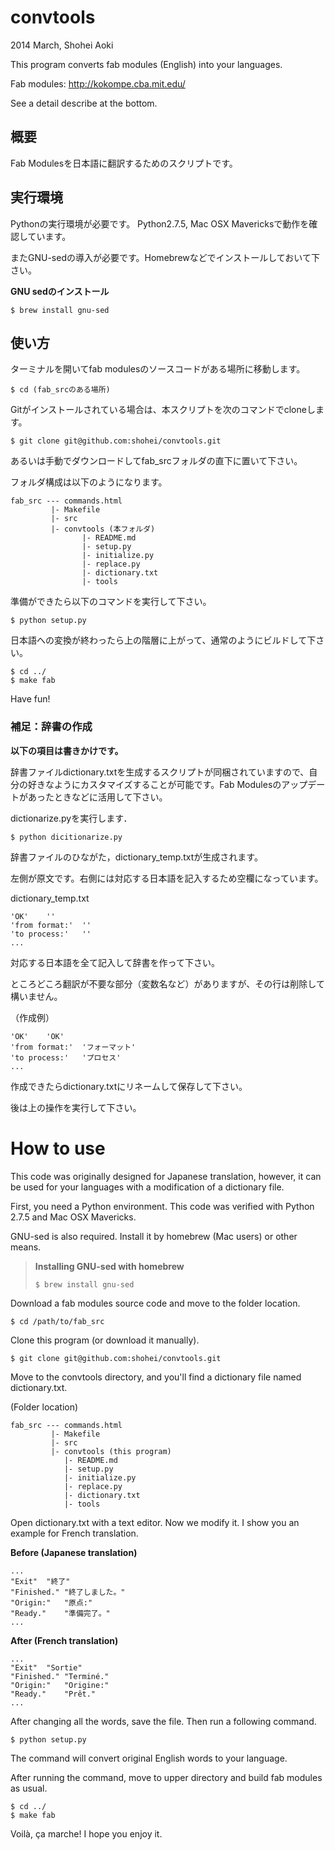 # convtools
2014 March, Shohei Aoki

This program converts fab modules (English) into your languages.

Fab modules: http://kokompe.cba.mit.edu/

See a detail describe at the bottom.

## 概要
Fab Modulesを日本語に翻訳するためのスクリプトです。


## 実行環境
Pythonの実行環境が必要です。
Python2.7.5, Mac OSX Mavericksで動作を確認しています。

またGNU-sedの導入が必要です。Homebrewなどでインストールしておいて下さい。

**GNU sedのインストール**
```
$ brew install gnu-sed
```

## 使い方
ターミナルを開いてfab modulesのソースコードがある場所に移動します。
```
$ cd (fab_srcのある場所) 
```
Gitがインストールされている場合は、本スクリプトを次のコマンドでcloneします。

```
$ git clone git@github.com:shohei/convtools.git
```
あるいは手動でダウンロードしてfab_srcフォルダの直下に置いて下さい。

フォルダ構成は以下のようになります。

```
fab_src --- commands.html 
		 |- Makefile
		 |- src
		 |- convtools (本フォルダ) 
				|- README.md
				|- setup.py
				|- initialize.py
				|- replace.py
				|- dictionary.txt
				|- tools
```

準備ができたら以下のコマンドを実行して下さい。
```
$ python setup.py
```
日本語への変換が終わったら上の階層に上がって、通常のようにビルドして下さい。
```
$ cd ../
$ make fab
```

Have fun!

### 補足：辞書の作成
**以下の項目は書きかけです。**

辞書ファイルdictionary.txtを生成するスクリプトが同梱されていますので、自分の好きなようにカスタマイズすることが可能です。Fab Modulesのアップデートがあったときなどに活用して下さい。

dictionarize.pyを実行します．

```
$ python dicitionarize.py
```

辞書ファイルのひながた，dictionary_temp.txtが生成されます。

左側が原文です。右側には対応する日本語を記入するため空欄になっています。


dictionary_temp.txt

```
'OK'	''
'from format:'	''
'to process:'	''
...
```

対応する日本語を全て記入して辞書を作って下さい。

ところどころ翻訳が不要な部分（変数名など）がありますが、その行は削除して構いません。

（作成例）
```
'OK'	'OK'
'from format:'	'フォーマット'
'to process:'	'プロセス'
...
```
作成できたらdictionary.txtにリネームして保存して下さい。

後は上の操作を実行して下さい。

# How to use
This code was originally designed for Japanese translation, however, it can be used for your languages with a modification of a dictionary file.

First, you need a Python environment. This code was verified with Python 2.7.5 and Mac OSX Mavericks.

GNU-sed is also required. Install it by homebrew (Mac users) or other means.

>**Installing GNU-sed with homebrew**
>```
>$ brew install gnu-sed
>```

Download a fab modules source code and move to the folder location.
```
$ cd /path/to/fab_src
```

Clone this program (or download it manually). 
```
$ git clone git@github.com:shohei/convtools.git
```

Move to the convtools directory, and you'll find a dictionary file named dictionary.txt. 

(Folder location)
```
fab_src --- commands.html 
		 |- Makefile
		 |- src
		 |- convtools (this program)
			|- README.md
			|- setup.py
			|- initialize.py
			|- replace.py
			|- dictionary.txt
			|- tools
```

Open dictionary.txt with a text editor. Now we modify it. I show you an example for French translation.

**Before (Japanese translation)**
```
...
"Exit"	"終了"
"Finished."	"終了しました。"
"Origin:"	"原点:"
"Ready."	"準備完了。"
...
```

**After (French translation)**
```
...
"Exit"	"Sortie"
"Finished."	"Terminé."
"Origin:"	"Origine:"
"Ready."	"Prêt."
...
```

After changing all the words, save the file. Then run a following command.

```
$ python setup.py
```
The command will convert original English words to your language.

After running the command, move to upper directory and build fab modules as usual.

```
$ cd ../
$ make fab

```

Voilà, ça marche! I hope you enjoy it.
